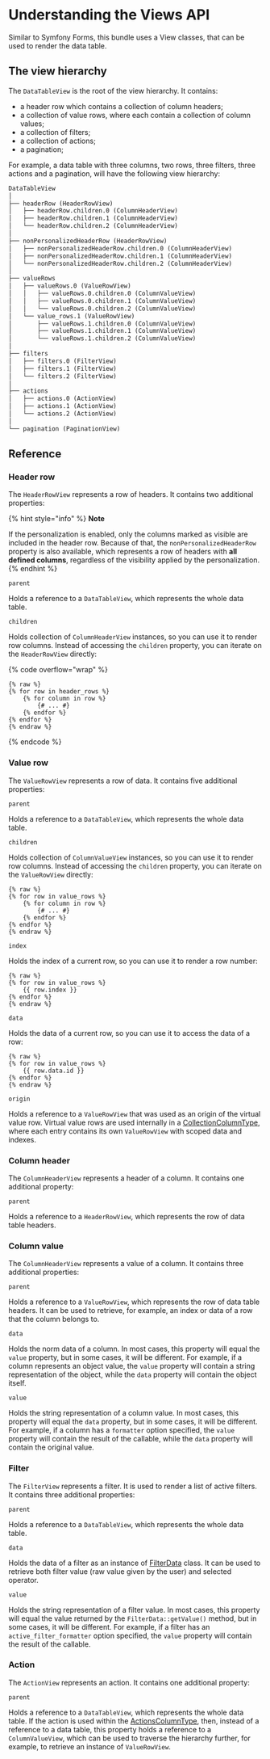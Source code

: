 # Understanding the Views API

Similar to Symfony Forms, this bundle uses a View classes, that can be used to render the data table.

## The view hierarchy <a href="#the-view-hierarchy" id="the-view-hierarchy"></a>

The `DataTableView` is the root of the view hierarchy. It contains:

* a header row which contains a collection of column headers;
* a collection of value rows, where each contain a collection of column values;
* a collection of filters;
* a collection of actions;
* a pagination;

For example, a data table with three columns, two rows, three filters, three actions and a pagination, will have the following view hierarchy:

```markdown
DataTableView
│
├── headerRow (HeaderRowView)
│   ├── headerRow.children.0 (ColumnHeaderView)
│   ├── headerRow.children.1 (ColumnHeaderView)
│   └── headerRow.children.2 (ColumnHeaderView)
│
├── nonPersonalizedHeaderRow (HeaderRowView)
│   ├── nonPersonalizedHeaderRow.children.0 (ColumnHeaderView)
│   ├── nonPersonalizedHeaderRow.children.1 (ColumnHeaderView)
│   └── nonPersonalizedHeaderRow.children.2 (ColumnHeaderView)
│
├── valueRows
│   ├── valueRows.0 (ValueRowView)
│   │   ├── valueRows.0.children.0 (ColumnValueView)
│   │   ├── valueRows.0.children.1 (ColumnValueView)
│   │   └── valueRows.0.children.2 (ColumnValueView)
│   └── value_rows.1 (ValueRowView)
│       ├── valueRows.1.children.0 (ColumnValueView)
│       ├── valueRows.1.children.1 (ColumnValueView)
│       └── valueRows.1.children.2 (ColumnValueView)
│
├── filters
│   ├── filters.0 (FilterView)
│   ├── filters.1 (FilterView)
│   └── filters.2 (FilterView)
│
├── actions
│   ├── actions.0 (ActionView)
│   ├── actions.1 (ActionView)
│   └── actions.2 (ActionView)
│
└── pagination (PaginationView)
```

## Reference <a href="#reference" id="reference"></a>

### Header row <a href="#header-row" id="header-row"></a>

The `HeaderRowView` represents a row of headers. It contains two additional properties:

{% hint style="info" %}
**Note**

If the personalization is enabled, only the columns marked as visible are included in the header row. Because of that, the `nonPersonalizedHeaderRow` property is also available, which represents a row of headers with **all defined columns**, regardless of the visibility applied by the personalization.
{% endhint %}

`parent`

Holds a reference to a `DataTableView`, which represents the whole data table.

`children`

Holds collection of `ColumnHeaderView` instances, so you can use it to render row columns. Instead of accessing the `children` property, you can iterate on the `HeaderRowView` directly:

{% code overflow="wrap" %}
```twig
{% raw %}
{% for row in header_rows %}
    {% for column in row %}
        {# ... #}
    {% endfor %}
{% endfor %}
{% endraw %}
```
{% endcode %}

### Value row <a href="#value-row" id="value-row"></a>

The `ValueRowView` represents a row of data. It contains five additional properties:

`parent`

Holds a reference to a `DataTableView`, which represents the whole data table.

`children`

Holds collection of `ColumnValueView` instances, so you can use it to render row columns. Instead of accessing the `children` property, you can iterate on the `ValueRowView` directly:

```twig
{% raw %}
{% for row in value_rows %}
    {% for column in row %}
        {# ... #}
    {% endfor %}
{% endfor %}
{% endraw %}
```

`index`

Holds the index of a current row, so you can use it to render a row number:

```twig
{% raw %}
{% for row in value_rows %}
    {{ row.index }}
{% endfor %}
{% endraw %}
```

`data`

Holds the data of a current row, so you can use it to access the data of a row:

```twig
{% raw %}
{% for row in value_rows %}
    {{ row.data.id }}
{% endfor %}
{% endraw %}
```

`origin`

Holds a reference to a `ValueRowView` that was used as an origin of the virtual value row. Virtual value rows are used internally in a [CollectionColumnType](https://data-table-bundle.readthedocs.io/en/latest/philosophy/reference/column-types/collection-column-type.md), where each entry contains its own `ValueRowView` with scoped data and indexes.

### Column header <a href="#column-header" id="column-header"></a>

The `ColumnHeaderView` represents a header of a column. It contains one additional property:

`parent`

Holds a reference to a `HeaderRowView`, which represents the row of data table headers.

### Column value <a href="#column-value" id="column-value"></a>

The `ColumnHeaderView` represents a value of a column. It contains three additional properties:

`parent`

Holds a reference to a `ValueRowView`, which represents the row of data table headers. It can be used to retrieve, for example, an index or data of a row that the column belongs to.

`data`

Holds the norm data of a column. In most cases, this property will equal the `value` property, but in some cases, it will be different. For example, if a column represents an object value, the `value` property will contain a string representation of the object, while the `data` property will contain the object itself.

`value`

Holds the string representation of a column value. In most cases, this property will equal the `data` property, but in some cases, it will be different. For example, if a column has a `formatter` option specified, the `value` property will contain the result of the callable, while the `data` property will contain the original value.

### Filter <a href="#filter" id="filter"></a>

The `FilterView` represents a filter. It is used to render a list of active filters. It contains three additional properties:

`parent`

Holds a reference to a `DataTableView`, which represents the whole data table.

`data`

Holds the data of a filter as an instance of [ FilterData](https://github.com/Kreyu/data-table-bundle/blob/main/src/Filter/FilterData.php) class. It can be used to retrieve both filter value (raw value given by the user) and selected operator.

`value`

Holds the string representation of a filter value. In most cases, this property will equal the value returned by the `FilterData::getValue()` method, but in some cases, it will be different. For example, if a filter has an `active_filter_formatter` option specified, the `value` property will contain the result of the callable.

### Action <a href="#action" id="action"></a>

The `ActionView` represents an action. It contains one additional property:

`parent`

Holds a reference to a `DataTableView`, which represents the whole data table. If the action is used within the [ActionsColumnType](https://data-table-bundle.readthedocs.io/en/latest/reference/columns/types/actions/), then, instead of a reference to a data table, this property holds a reference to a `ColumnValueView`, which can be used to traverse the hierarchy further, for example, to retrieve an instance of `ValueRowView`.
